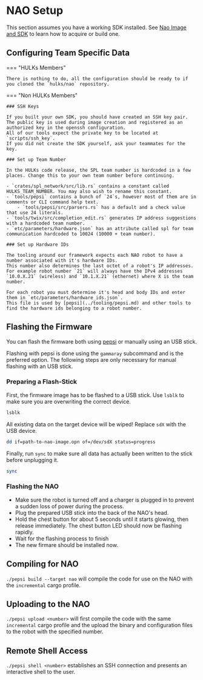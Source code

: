 # NAO Setup

This section assumes you have a working SDK installed.
See [Nao Image and SDK](./nao_image_and_sdk.md) to learn how to acquire or build one.

## Configuring Team Specific Data

=== "HULKs Members"

    There is nothing to do, all the configuration should be ready to if you cloned the `hulks/nao` repository.

=== "Non HULKs Members"

    ### SSH Keys

    If you built your own SDK, you should have created an SSH key pair.
    The public key is used during image creation and registered as an authorized key in the openssh configuration.
    All of our tools expect the private key to be located at `scripts/ssh_key`.
    If you did not create the SDK yourself, ask your teammates for the key.

    ### Set up Team Number

    In the HULKs code release, the SPL team number is hardcoded in a few places. Change this to your own team number before continuing.

    - `crates/spl_network/src/lib.rs` contains a constant called HULKS_TEAM_NUMBER. You may also wish to rename this constant.
    - `tools/pepsi` contains a bunch of `24`s, however most of them are in comments or CLI command help text.
        - `tools/pepsi/src/parsers.rs` has a default and a check value that use 24 literals.
    - `tools/twix/src/completion_edit.rs` generates IP address suggestions with a hardcoded team number.
    - `etc/parameters/hardware.json` has an attribute called spl for team communication hardcoded to 10024 (10000 + team number).

    ### Set up Hardware IDs

    The tooling around our framework expects each NAO robot to have a number associated with it's hardware IDs.
    This number also determines the last octet of a robot's IP addresses.
    For example robot number `21` will always have the IPv4 addresses `10.0.X.21` (wireless) and `10.1.X.21` (ethernet) where X is the team number.

    For each robot you must determine it's head and body IDs and enter them in `etc/parameters/hardware_ids.json`.
    This file is used by [pepsi](../tooling/pepsi.md) and other tools to find the hardware ids belonging to a robot number.

## Flashing the Firmware

You can flash the firmware both using [pepsi](../tooling/pepsi.md) or manually using an USB stick.

Flashing with pepsi is done using the `gammaray` subcommand and is the preferred option. The following steps are only necessary for manual flashing with an USB stick.

### Preparing a Flash-Stick

First, the firmware image has to be flashed to a USB stick.
Use `lsblk` to make sure you are overwriting the correct device.
```sh
lsblk
```

All existing data on the target device will be wiped!
Replace `sdX` with the USB device.
```sh
dd if=path-to-nao-image.opn of=/dev/sdX status=progress
```

Finally, run `sync` to make sure all data has actually been written to the stick before unplugging it.
```sh
sync
```

### Flashing the NAO

- Make sure the robot is turned off and a charger is plugged in to prevent a sudden loss of power during the process.
- Plug the prepared USB stick into the back of the NAO's head.
- Hold the chest button for about 5 seconds until it starts glowing, then release immediately.
  The chest button LED should now be flashing rapidly.
- Wait for the flashing process to finish
- The new firmare should be installed now.


## Compiling for NAO

`./pepsi build --target nao` will compile the code for use on the NAO with the `incremental` cargo profile.

## Uploading to the NAO

`./pepsi upload <number>` will first compile the code with the same `incremental` cargo profile and the upload the binary and configuration files to the robot with the specified number.

## Remote Shell Access

`./pepsi shell <number>` establishes an SSH connection and presents an interactive shell to the user.
